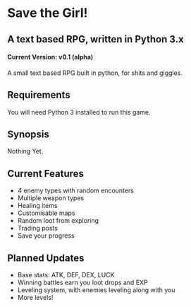 # Save the Girl!
## A text based RPG, written in Python 3.x
#### Current Version: v0.1 (alpha)

A small text based RPG built in python, for shits and giggles.

## Requirements
You will need Python 3 installed to run this game.

## Synopsis
Nothing Yet.

## Current Features
* 4 enemy types with random encounters
* Multiple weapon types
* Healing items
* Customisable maps
* Random loot from exploring
* Trading posts
* Save your progress

## Planned Updates
* Base stats: ATK, DEF, DEX, LUCK
* Winning battles earn you loot drops and EXP
* Leveling system, with enemies leveling along with you
* More levels!